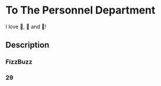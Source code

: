# To The Personnel Department

I love :poultry_leg:, :meat_on_bone: and :sushi:!

## Description

### FizzBuzz

### 29

